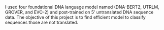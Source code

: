 I used four foundational DNA language model named (DNA-BERT2, UTRLM, GROVER, and EVO-2) and post-trained on 5' untranslated DNA sequence data. The objective of this project is to find efficient model to classify sequences those are not translated.
